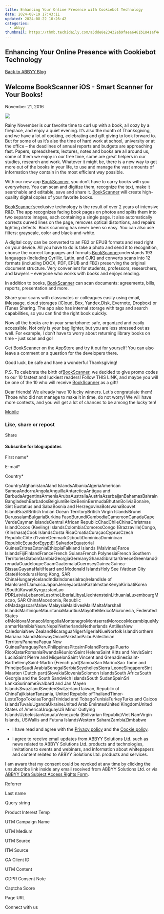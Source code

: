```yaml
---
title: Enhancing Your Online Presence with Cookiebot Technology
date: 2024-08-19 17:43:11
updated: 2024-08-22 10:26:42
categories:
  - abbyy
thumbnail: https://thmb.techidaily.com/a5dde8e23432eb9faea6481b1841af4ec33dc75da64317f31b7964d607abcd74.jpg
---
```


## Enhancing Your Online Presence with Cookiebot Technology

[Back to ABBYY Blog](https://tools.techidaily.com/abbyy/products/)

## Welcome BookScanner iOS - Smart Scanner for Your Books!

November 21, 2016

![](https://static2.abbyy.com/abbyycommedia/25882/bookscanner_banner_2_650_en.png) 

Rainy November is our favorite time to curl up with a book, all cozy by a fireplace, and enjoy a quiet evening. It’s also the month of Thanksgiving, and we have a lot of cooking, celebrating and gift giving to look forward to. But for some of us it’s also the time of hard work at school, university or at the office – the deadlines of annual reports and budgets are approaching fast. Papers, spreadsheets, lectures, notes and books are all around us, some of them we enjoy in our free time, some are great helpers in our studies, research and work. Whatever it might be, there is a new way to get more out of the books in your life, to use and manage the vast amounts of information they contain in the most efficient way possible.

With our new app [BookScanner](http://qrs.ly/bk5dljh), you don’t have to carry books with you everywhere. You can scan and digitize them, recognize the text, make it searchable and editable, save and share it. [BookScanner](http://qrs.ly/bk5dljh) will create high-quality digital copies of your favorite books.

[BookScanner’s](http://qrs.ly/bk5dljh)exclusive technology is the result of over 2 years of intensive R&D. The app recognizes facing book pages on photos and splits them into two separate images, each containing a single page. It also automatically corrects curved lines on the page, removes optical distortions, and repairs lighting defects. Book scanning has never been so easy. You can also use filters: grayscale, color and black-and-white.

A digital copy can be converted to an FB2 or EPUB formats and read right on your device. All you have to do is take a photo and send it to recognition, choose the correct languages and formats.[BookScanner](http://qrs.ly/bk5dljh)understands 193 languages (including Cyrillic, Latin, and CJK) and converts scans into 12 formats (including DOCX, PDF, EPUB and FB2) preserving the original document structure. Very convenient for students, professors, researchers, and lawyers – everyone who works with books and enjoys reading.

In addition to books, [BookScanner](http://qrs.ly/bk5dljh) can scan documents: agreements, bills, reports, presentation and more.

Share your scans with classmates or colleagues easily using email, iMessage, cloud storages (iCloud, Box, Yandex.Disk, Evernote, Dropbox) or iTunes Sharing. The app also has internal storage with tags and search capabilities, so you can find the right book quickly.

Now all the books are in your smartphone: safe, organized and easily accessible. Not only is your bag lighter, but you are less stressed out as well. For example, I don’t have to worry about returning library books on time – just scan and go!

Get [BookScanner](http://qrs.ly/bk5dljh) on the AppStore and try it out for yourself! You can also leave a comment or a question for the developers there.

Good luck, be safe and have a wonderful Thanksgiving!

P.S. To celebrate the birth of[BookScanner](http://qrs.ly/bk5dljh), we decided to give promo codes to our 10 fastest and luckiest readers! Follow THIS LINK, and maybe you will be one of the 10 who will receive [BookScanner](http://qrs.ly/bk5dljh) as a gift!

Dear friends! We already have 10 lucky winners. Let's congratulate them! Those who did not manage to make it in time, do not worry! We will have more contests, and you will get a lot of chances to be among the lucky ten!

[Mobile](https://tools.techidaily.com/abbyy/products/) 

### Like, share or repost

Share 

#### Subscribe for blog updates

First name\*

E-mail\*

Сountry\*

СountryAfghanistanAland IslandsAlbaniaAlgeriaAmerican SamoaAndorraAngolaAnguillaAntarcticaAntigua and BarbudaArgentinaArmeniaArubaAustraliaAustriaAzerbaijanBahamasBahrainBangladeshBarbadosBelgiumBelizeBeninBermudaBhutanBoliviaBonaire, Sint Eustatius and SabaBosnia and HerzegovinaBotswanaBouvet IslandBrazilBritish Indian Ocean TerritoryBritish Virgin IslandsBrunei DarussalamBulgariaBurkina FasoBurundiCambodiaCameroonCanadaCape VerdeCayman IslandsCentral African RepublicChadChileChinaChristmas IslandCocos (Keeling) IslandsColombiaComorosCongo (Brazzaville)Congo, (Kinshasa)Cook IslandsCosta RicaCroatiaCuraçaoCyprusCzech RepublicCôte d'IvoireDenmarkDjiboutiDominicaDominican RepublicEcuadorEgyptEl SalvadorEquatorial GuineaEritreaEstoniaEthiopiaFalkland Islands (Malvinas)Faroe IslandsFijiFinlandFranceFrench GuianaFrench PolynesiaFrench Southern TerritoriesGabonGambiaGeorgiaGermanyGhanaGibraltarGreeceGreenlandGrenadaGuadeloupeGuamGuatemalaGuernseyGuineaGuinea-BissauGuyanaHaitiHeard and Mcdonald IslandsHoly See (Vatican City State)HondurasHong Kong, SAR ChinaHungaryIcelandIndiaIndonesiaIraqIrelandIsle of ManIsraelITJamaicaJapanJerseyJordanKazakhstanKenyaKiribatiKorea (South)KuwaitKyrgyzstanLao PDRLatviaLebanonLesothoLiberiaLibyaLiechtensteinLithuaniaLuxembourgMacao, SAR ChinaMacedonia, Republic ofMadagascarMalawiMalaysiaMaldivesMaliMaltaMarshall IslandsMartiniqueMauritaniaMauritiusMayotteMexicoMicronesia, Federated States ofMoldovaMonacoMongoliaMontenegroMontserratMoroccoMozambiqueMyanmarNamibiaNauruNepalNetherlandsNetherlands AntillesNew CaledoniaNew ZealandNicaraguaNigerNigeriaNiueNorfolk IslandNorthern Mariana IslandsNorwayOmanPakistanPalauPalestinian TerritoryPanamaPapua New GuineaParaguayPeruPhilippinesPitcairnPolandPortugalPuerto RicoQatarRomaniaRwandaRéunionSaint HelenaSaint Kitts and NevisSaint LuciaSaint Pierre and MiquelonSaint Vincent and GrenadinesSaint-BarthélemySaint-Martin (French part)SamoaSan MarinoSao Tome and PrincipeSaudi ArabiaSenegalSerbiaSeychellesSierra LeoneSingaporeSint Maarten (Dutch part)SlovakiaSloveniaSolomon IslandsSouth AfricaSouth Georgia and the South Sandwich IslandsSouth SudanSpainSri LankaSurinameSvalbard and Jan Mayen IslandsSwazilandSwedenSwitzerlandTaiwan, Republic of ChinaTajikistanTanzania, United Republic ofThailandTimor-LesteTogoTokelauTongaTrinidad and TobagoTunisiaTurkeyTurks and Caicos IslandsTuvaluUgandaUkraineUnited Arab EmiratesUnited KingdomUnited States of AmericaUruguayUS Minor Outlying IslandsUzbekistanVanuatuVenezuela (Bolivarian Republic)Viet NamVirgin Islands, USWallis and Futuna IslandsWestern SaharaZambiaZimbabwe

* I have read and agree with the [Privacy policy](https://tools.techidaily.com/abbyy/products/) and the [Cookie policy](https://tools.techidaily.com/abbyy/products/).

* I agree to receive email updates from ABBYY Solutions Ltd. such as news related to ABBYY Solutions Ltd. products and technologies, invitations to events and webinars, and information about whitepapers and content related to ABBYY Solutions Ltd. products and services.  
    
I am aware that my consent could be revoked at any time by clicking the unsubscribe link inside any email received from ABBYY Solutions Ltd. or via [ABBYY Data Subject Access Rights Form](https://tools.techidaily.com/abbyy/products/).

Referrer

Last name

Query string

Product Interest Temp

UTM Campaign Name

UTM Medium

UTM Source

ITM Source

GA Client ID

UTM Content

GDPR Consent Note

Captcha Score

Page URL

Connect with us

<ins class="adsbygoogle"
     style="display:block"
     data-ad-format="autorelaxed"
     data-ad-client="ca-pub-7571918770474297"
     data-ad-slot="1223367746"></ins>



<ins class="adsbygoogle"
     style="display:block"
     data-ad-client="ca-pub-7571918770474297"
     data-ad-slot="8358498916"
     data-ad-format="auto"
     data-full-width-responsive="true"></ins>
